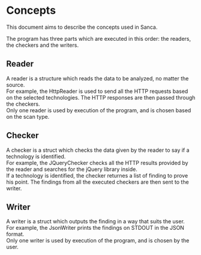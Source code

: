 # Concepts

This document aims to describe the concepts used in Sanca.

The program has three parts which are executed in this order: the readers,
the checkers and the writers.

## Reader

A reader is a structure which reads the data to be analyzed, no matter the source.  
For example, the HttpReader is used to send all the HTTP requests based on the
selected technologies. The HTTP responses are then passed through the checkers.  
Only one reader is used by execution of the program, and is chosen based on the
scan type.

## Checker

A checker is a struct which checks the data given by the reader to say if a
technology is identified.  
For example, the JQueryChecker checks all the HTTP results provided by the reader
and searches for the jQuery library inside.  
If a technology is identified, the checker returnes a list of finding to prove
his point. The findings from all the executed checkers are then sent to the writer.

## Writer

A writer is a struct which outputs the finding in a way that suits the user.  
For example, the JsonWriter prints the findings on STDOUT in the JSON format.  
Only one writer is used by execution of the program, and is chosen by the user.
